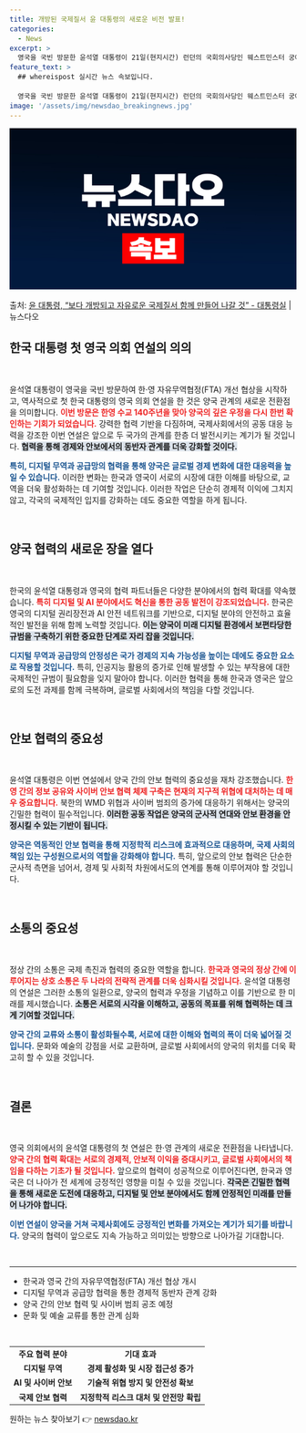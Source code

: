 ```yaml
---
title: 개방된 국제질서 윤 대통령의 새로운 비전 발표!
categories:
  - News
excerpt: >
  영국을 국빈 방문한 윤석열 대통령이 21일(현지시간) 런던의 국회의사당인 웨스트민스터 궁에서 연설하고 있다.…
feature_text: >
  ## whereispost 실시간 뉴스 속보입니다.

  영국을 국빈 방문한 윤석열 대통령이 21일(현지시간) 런던의 국회의사당인 웨스트민스터 궁에서 연설하고 있다.…
image: '/assets/img/newsdao_breakingnews.jpg'
---
```


![뉴스다오 속보](/assets/img/newsdao_breakingnews.jpg)

<p>출처: <a href="https://newsdao.kr/2610" rel="dofollow">윤 대통령, “보다 개방되고 자유로운 국제질서 함께 만들어 나갈 것” - 대통령실</a> | 뉴스다오</p>

<h2 data-ke-size="size26">한국 대통령 첫 영국 의회 연설의 의의</h2>

<p data-ke-size="size16">&nbsp;</p>

윤석열 대통령이 영국을 국빈 방문하여 한·영 자유무역협정(FTA) 개선 협상을 시작하고, 역사적으로 첫 한국 대통령의 영국 의회 연설을 한 것은 양국 관계의 새로운 전환점을 의미합니다. <b><span style="color: #ee2323;">이번 방문은 한영 수교 140주년을 맞아 양국의 깊은 우정을 다시 한번 확인하는 기회가 되었습니다.</span></b> 강력한 협력 기반을 다짐하며, 국제사회에서의 공동 대응 능력을 강조한 이번 연설은 앞으로 두 국가의 관계를 한층 더 발전시키는 계기가 될 것입니다. <b><span style="background-color: #21538527;">협력을 통해 경제와 안보에서의 동반자 관계를 더욱 강화할 것이다.</span></b>

<b><span style="color: #1a5490;">특히, 디지털 무역과 공급망의 협력을 통해 양국은 글로벌 경제 변화에 대한 대응력을 높일 수 있습니다.</span></b> 이러한 변화는 한국과 영국이 서로의 시장에 대한 이해를 바탕으로, 교역을 더욱 활성화하는 데 기여할 것입니다. 이러한 작업은 단순히 경제적 이익에 그치지 않고, 각국의 국제적인 입지를 강화하는 데도 중요한 역할을 하게 됩니다.

<p data-ke-size="size16">&nbsp;</p>

<h2 data-ke-size="size26">양국 협력의 새로운 장을 열다</h2>

<p data-ke-size="size16">&nbsp;</p>

한국의 윤석열 대통령과 영국의 협력 파트너들은 다양한 분야에서의 협력 확대를 약속했습니다. <b><span style="color: #ee2323;">특히 디지털 및 AI 분야에서도 혁신을 통한 공동 발전이 강조되었습니다.</span></b> 한국은 영국의 디지털 권리장전과 AI 안전 네트워크를 기반으로, 디지털 분야의 안전하고 효율적인 발전을 위해 함께 노력할 것입니다. <b><span style="background-color: #21538527;">이는 양국이 미래 디지털 환경에서 보편타당한 규범을 구축하기 위한 중요한 단계로 자리 잡을 것입니다.</span></b>

<b><span style="color: #1a5490;">디지털 무역과 공급망의 안정성은 국가 경제의 지속 가능성을 높이는 데에도 중요한 요소로 작용할 것입니다.</span></b> 특히, 인공지능 활용의 증가로 인해 발생할 수 있는 부작용에 대한 국제적인 규범이 필요함을 잊지 말아야 합니다. 이러한 협력을 통해 한국과 영국은 앞으로의 도전 과제를 함께 극복하며, 글로벌 사회에서의 책임을 다할 것입니다.

<p data-ke-size="size16">&nbsp;</p>

<h2 data-ke-size="size26">안보 협력의 중요성</h2>

<p data-ke-size="size16">&nbsp;</p>

윤석열 대통령은 이번 연설에서 양국 간의 안보 협력의 중요성을 재차 강조했습니다. <b><span style="color: #ee2323;">한영 간의 정보 공유와 사이버 안보 협력 체제 구축은 현재의 지구적 위협에 대처하는 데 매우 중요합니다.</span></b> 북한의 WMD 위협과 사이버 범죄의 증가에 대응하기 위해서는 양국의 긴밀한 협력이 필수적입니다. <b><span style="background-color: #21538527;">이러한 공동 작업은 양국의 군사적 연대와 안보 환경을 안정시킬 수 있는 기반이 됩니다.</span></b>

<b><span style="color: #1a5490;">양국은 역동적인 안보 협력을 통해 지정학적 리스크에 효과적으로 대응하며, 국제 사회의 책임 있는 구성원으로서의 역할을 강화해야 합니다.</span></b> 특히, 앞으로의 안보 협력은 단순한 군사적 측면을 넘어서, 경제 및 사회적 차원에서도의 연계를 통해 이루어져야 할 것입니다.

<p data-ke-size="size16">&nbsp;</p>

<h2 data-ke-size="size26">소통의 중요성</h2>

<p data-ke-size="size16">&nbsp;</p>

정상 간의 소통은 국제 촉진과 협력의 중요한 역할을 합니다. <b><span style="color: #ee2323;">한국과 영국의 정상 간에 이루어지는 상호 소통은 두 나라의 전략적 관계를 더욱 심화시킬 것입니다.</span></b> 윤석열 대통령의 연설은 그러한 소통의 일환으로, 양국의 협력과 우정을 기념하고 이를 기반으로 한 미래를 제시했습니다. <b><span style="background-color: #21538527;">소통은 서로의 시각을 이해하고, 공동의 목표를 위해 협력하는 데 크게 기여할 것입니다.</span></b>

<b><span style="color: #1a5490;">양국 간의 교류와 소통이 활성화될수록, 서로에 대한 이해와 협력의 폭이 더욱 넓어질 것입니다.</span></b> 문화와 예술의 강점을 서로 교환하며, 글로벌 사회에서의 양국의 위치를 더욱 확고히 할 수 있을 것입니다.

<p data-ke-size="size16">&nbsp;</p>

<h2 data-ke-size="size26">결론</h2>

<p data-ke-size="size16">&nbsp;</p>

영국 의회에서의 윤석열 대통령의 첫 연설은 한·영 관계의 새로운 전환점을 나타냅니다. <b><span style="color: #ee2323;">양국 간의 협력 확대는 서로의 경제적, 안보적 이익을 증대시키고, 글로벌 사회에서의 책임을 다하는 기초가 될 것입니다.</span></b> 앞으로의 협력이 성공적으로 이루어진다면, 한국과 영국은 더 나아가 전 세계에 긍정적인 영향을 미칠 수 있을 것입니다. <b><span style="background-color: #21538527;">각국은 긴밀한 협력을 통해 새로운 도전에 대응하고, 디지털 및 안보 분야에서도 함께 안정적인 미래를 만들어 나가야 합니다.</span></b>

<b><span style="color: #1a5490;">이번 연설이 양국을 거쳐 국제사회에도 긍정적인 변화를 가져오는 계기가 되기를 바랍니다.</span></b> 양국의 협력이 앞으로도 지속 가능하고 의미있는 방향으로 나아가길 기대합니다.

<p data-ke-size="size16">&nbsp;</p>

<hr />

<ul>
    <li>한국과 영국 간의 자유무역협정(FTA) 개선 협상 개시</li>
    <li>디지털 무역과 공급망 협력을 통한 경제적 동반자 관계 강화</li>
    <li>양국 간의 안보 협력 및 사이버 범죄 공조 예정</li>
    <li>문화 및 예술 교류를 통한 관계 심화</li>
</ul>

<p data-ke-size="size16">&nbsp;</p>

<table style="width: 100%; border-collapse: collapse;">
    <tbody>
        <tr>
            <td style="text-align: center; height: 17px;"><b>주요 협력 분야</b></td>
            <td style="text-align: center; height: 17px;"><b>기대 효과</b></td>
        </tr>
        <tr>
            <td style="text-align: center; height: 17px;"><b>디지털 무역</b></td>
            <td style="text-align: center; height: 17px;"><b>경제 활성화 및 시장 접근성 증가</b></td>
        </tr>
        <tr>
            <td style="text-align: center; height: 17px;"><b>AI 및 사이버 안보</b></td>
            <td style="text-align: center; height: 17px;"><b>기술적 위협 방지 및 안전성 확보</b></td>
        </tr>
        <tr>
            <td style="text-align: center; height: 17px;"><b>국제 안보 협력</b></td>
            <td style="text-align: center; height: 17px;"><b>지정학적 리스크 대처 및 안전망 확립</b></td>
        </tr>
    </tbody>
</table> 

원하는 뉴스 찾아보기 👉 <a href="https://newsdao.kr" rel="dofollow">newsdao.kr</a>


